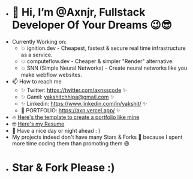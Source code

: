 - # 👋 Hi, I’m @Axnjr, Fullstack Developer Of Your Dreams 😉😎
- Currently Working on:
  - 💥 ignition.dev - Cheapest, fastest & secure real time infrastructure as a service.
  - 💥 computeflow.dev - Cheaper & simpler "Render" alternative.
  - 💥 SNN (Simple Neural Networks) - Create neural networks like you make webflow websites.
- 📫 How to reach me
    - ✨ Twitter: https://twitter.com/axnsscode ✨
    - ✨ Gamil: yakshitchhipa@gmail.com ✨
    - ✨ Linkedin: https://www.linkedin.com/in/yakshit/  ✨
    - 🚀 PORTFOLIO: https://axn.vercel.app/ ✨
- 🔥 [Here's the template to create a portfolio like mine](https://github.com/Axnjr/Portfolio-template)
- 🤓 [Here's my Resume](https://drive.google.com/file/d/1QEf4EYBAeUxd1vXjffgeEFPTWD0wC-Wr/view)
- 🤙 Have a nice day or night ahead : )
- My projects indeed don't have many Stars & Forks 🤧 because I spent more time coding them than promoting them 😆
- # Star & Fork Please :)
<!-- - # My Resume, if you could review it 👉👈🤞🫵
![RESUME (3)_page-0001](https://github.com/user-attachments/assets/7ff93b29-68a3-4176-b817-6d24dfc428fd)
![RESUME (3)_page-0002](https://github.com/user-attachments/assets/fa2c3266-3f7b-4e96-891b-b25058a64c13) -->



